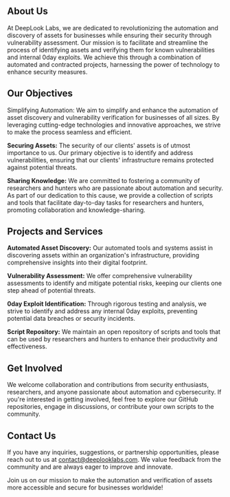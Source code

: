 ## About Us
At DeepLook Labs, we are dedicated to revolutionizing the automation and discovery of assets for businesses while ensuring their security through vulnerability assessment. Our mission is to facilitate and streamline the process of identifying assets and verifying them for known vulnerabilities and internal 0day exploits. We achieve this through a combination of automated and contracted projects, harnessing the power of technology to enhance security measures.

## Our Objectives
Simplifying Automation: We aim to simplify and enhance the automation of asset discovery and vulnerability verification for businesses of all sizes. By leveraging cutting-edge technologies and innovative approaches, we strive to make the process seamless and efficient.

**Securing Assets:** The security of our clients' assets is of utmost importance to us. Our primary objective is to identify and address vulnerabilities, ensuring that our clients' infrastructure remains protected against potential threats.

**Sharing Knowledge:** We are committed to fostering a community of researchers and hunters who are passionate about automation and security. As part of our dedication to this cause, we provide a collection of scripts and tools that facilitate day-to-day tasks for researchers and hunters, promoting collaboration and knowledge-sharing.

## Projects and Services
**Automated Asset Discovery:** Our automated tools and systems assist in discovering assets within an organization's infrastructure, providing comprehensive insights into their digital footprint.

**Vulnerability Assessment:** We offer comprehensive vulnerability assessments to identify and mitigate potential risks, keeping our clients one step ahead of potential threats.

**0day Exploit Identification:** Through rigorous testing and analysis, we strive to identify and address any internal 0day exploits, preventing potential data breaches or security incidents.

**Script Repository:** We maintain an open repository of scripts and tools that can be used by researchers and hunters to enhance their productivity and effectiveness.

## Get Involved
We welcome collaboration and contributions from security enthusiasts, researchers, and anyone passionate about automation and cybersecurity. If you're interested in getting involved, feel free to explore our GitHub repositories, engage in discussions, or contribute your own scripts to the community.

## Contact Us
If you have any inquiries, suggestions, or partnership opportunities, please reach out to us at [contact@deeplooklabs.com](mailto:contact@deeplooklabs.com). We value feedback from the community and are always eager to improve and innovate.

Join us on our mission to make the automation and verification of assets more accessible and secure for businesses worldwide!
